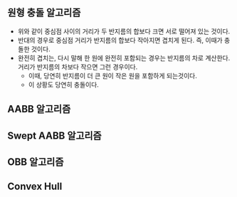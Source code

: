 ## 원형 충돌 알고리즘

- 위와 같이 중심점 사이의 거리가 두 반지름의 합보다 크면 서로 떨어져 있는 것이다.
- 반대의 경우로 중심점 거리가 반지름의 합보다 작아지면 겹치게 된다. 즉, 이때가 충돌한 것이다.
- 완전히 겹치는, 다시 말해 한 원에 완전히 포함되는 경우는 반지름의 차로 계산한다. 거리가 반지름의 차보다 작으면 그런 경우이다.
	- 이때, 당연히 반지름이 더 큰 원이 작은 원을 포함하게 되는것이다.
	- 이 상황도 당연히 충돌이다.

## AABB 알고리즘

## Swept AABB 알고리즘

## OBB 알고리즘

## Convex Hull